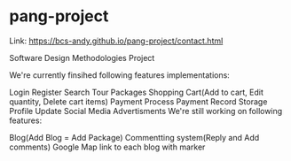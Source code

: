 # pang-project
Link: https://bcs-andy.github.io/pang-project/contact.html


Software Design Methodologies Project

We're currently finsihed following features implementations:

Login
Register
Search Tour Packages
Shopping Cart(Add to cart, Edit quantity, Delete cart items)
Payment Process
Payment Record Storage
Profile Update
Social Media Advertisments
We're still working on following features:

Blog(Add Blog = Add Package)
Commentting system(Reply and Add comments)
Google Map link to each blog with marker
